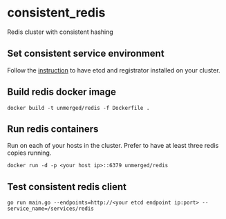 # consistent_redis
Redis cluster with consistent hashing

## Set consistent service environment

Follow the [instruction](https://github.com/huichen/consistent_service) to have etcd and registrator installed on your cluster.

## Build redis docker image

    docker build -t unmerged/redis -f Dockerfile .
  
## Run redis containers

Run on each of your hosts in the cluster. Prefer to have at least three redis copies running.

    docker run -d -p <your host ip>::6379 unmerged/redis
  
## Test consistent redis client

    go run main.go --endpoints=http://<your etcd endpoint ip:port> --service_name=/services/redis
